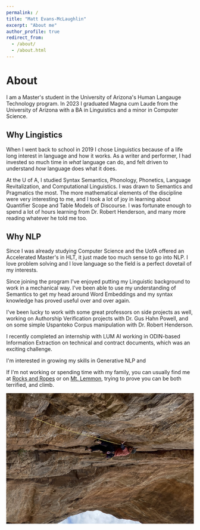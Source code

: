 ```yaml
---
permalink: /
title: "Matt Evans-McLaughlin"
excerpt: "About me"
author_profile: true
redirect_from: 
  - /about/
  - /about.html
---
```


# About
I am a Master's student in the University of Arizona's Human Langauge Technology program. In 2023 I graduated Magna cum Laude from the University of Arizona with a BA in Linguistics and a minor in Computer Science.

## Why Lingistics
When I went back to school in 2019 I chose Linguistics because of a life long interest in language and how it works. As a writer and performer, I had invested so much time in *what* language can do, and felt driven to understand *how* language does what it does. 

At the U of A, I studied Syntax Semantics, Phonology, Phonetics, Language Revitalization, and Computational Linguistics. I was drawn to Semantics and Pragmatics the most. The more mathematical elements of the discipline were very interesting to me, and I took a lot of joy in learning about Quantifier Scope and Table Models of Discourse. I was fortunate enough to spend a lot of hours learning from Dr. Robert Henderson, and many more reading whatever he told me too. 

## Why NLP
Since I was already studying Computer Science and the UofA offered an Accelerated Master's in HLT, it just made too much sense to go into NLP. I love problem solving and I love language so the field is a perfect dovetail of my interests. 

Since joining the program I've enjoyed putting my Linguistic background to work in a mechanical way. I've been able to use my understanding of Semantics to get my head around Word Embeddings and my syntax knowledge has proved useful over and over again.

I've been lucky to work with some great professors on side projects as well, working on Authorship Verification projects with Dr. Gus Hahn Powell, and on some simple Uspanteko Corpus manipulation with Dr. Robert Henderson.

I recently completed an internship with LUM AI working in ODIN-based Information Extraction on technical and contract documents, which was an exciting challenge.

I'm interested in growing my skills in Generative NLP and 

If I'm not working or spending time with my family, you can usually find me at [Rocks and Ropes](https://rocksandropes.com/) or on [Mt. Lemmon](https://www.mountainproject.com/area/106822076/mount-lemmon-santa-catalina-mountains), trying to prove you can be both terrified, and climb. 
<div style="text-align: center;">
    <img src="/images/climbing.png" alt="Go Speed Racer at Pinhead Wall on Mt. Lemmon">
</div>
